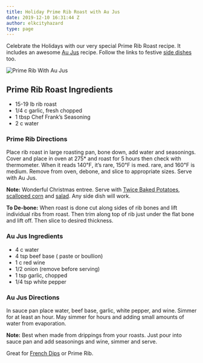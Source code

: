 ```yaml
---
title: Holiday Prime Rib Roast with Au Jus
date: 2019-12-10 16:31:44 Z
author: elkcityhazard
type: page
---
```


Celebrate the Holidays with our very special Prime Rib Roast recipe. It includes an awesome [Au Jus][1] recipe. Follow the links to festive [side dishes][2] too.

![Prime Rib With Au Jus][3] 

## Prime Rib Roast Ingredients

  * 15-19 lb rib roast
  * 1/4 c garlic, fresh chopped
  * 1 tbsp Chef Frank&#8217;s Seasoning
  * 2 c water

### Prime Rib Directions

Place rib roast in large roasting pan, bone down, add water and seasonings. Cover and place in oven at 275* and roast for 5 hours then check with thermometer. When it reads 140&#8457;, it&#8217;s rare, 150&#8457; is med. rare, and 160&#8457; is medium. Remove from oven, debone, and slice to appropriate sizes. Serve with Au Jus.

**Note:** Wonderful Christmas entree. Serve with [Twice Baked Potatoes][4], [scalloped corn][5] and [salad][6]. Any side dish will work.

**To De-bone:** When roast is done cut along sides of rib bones and lift individual ribs from roast. Then trim along top of rib just under the flat bone and lift off. Then slice to desired thickness.

### Au Jus Ingredients

  * 4 c water
  * 4 tsp beef base ( paste or boullion)
  * 1 c red wine
  * 1/2 onion (remove before serving)
  * 1 tsp garlic, chopped
  * 1/4 tsp white pepper

### Au Jus Directions

In sauce pan place water, beef base, garlic, white pepper, and wine. Simmer for at least an hour. May simmer for hours and adding small amounts of water from evaporation.

**Note:** Best when made from drippings from your roasts. Just pour into sauce pan and add seasonings and wine, simmer and serve.

Great for [French Dips][7] or Prime Rib.

 [1]: /wordpress/recipe-basics-and-sauces/quick-au-jus/
 [2]: /wordpress/institutional-recipes-for-200/easy-side-dishes/
 [3]: http://www.quick-e-recipes.com/sitebuildercontent/sitebuilderpictures/.pond/IMG_0427_1024.jpg.w560h420.jpg "prime rib with au jus"
 [4]: /wordpress/recipes-for-special-occasions-and-events/easy-twice-baked-potato/
 [5]: /wordpress/recipes-for-special-occasions-and-events/scalloped-corn-recipe/
 [6]: /wordpress/vegetables-and-salad-recipes/
 [7]: /wordpress/sandwich-recipes/restaurant-sandwich-recipes/